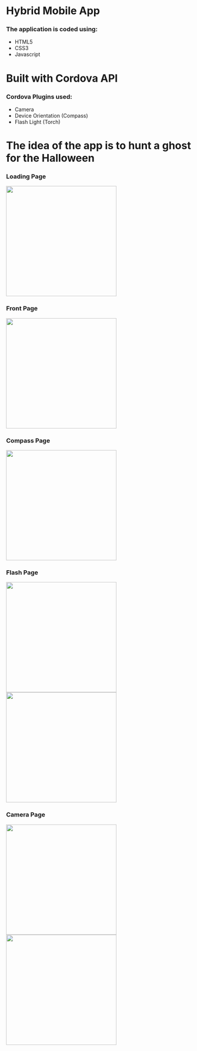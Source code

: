 # Hybrid Mobile App
### The application is coded using:
* HTML5
* CSS3
* Javascript


# Built with Cordova API
### Cordova Plugins used:
* Camera
* Device Orientation (Compass)
* Flash Light (Torch)


# The idea of the app is to hunt a ghost for the Halloween
### Loading Page
<img src="https://github.com/maljuburi/screenshots/blob/master/GhostHunterApp/loading.JPG" width="300" height="auto">

### Front Page
<img src="https://github.com/maljuburi/screenshots/blob/master/GhostHunterApp/font.JPG" width="300" height="auto">

### Compass Page
<img src="https://github.com/maljuburi/screenshots/blob/master/GhostHunterApp/compass.JPG" width="300" height="auto">

### Flash Page
<img src="https://github.com/maljuburi/screenshots/blob/master/GhostHunterApp/flashoff.JPG" width="300" height="auto">
<img src="https://github.com/maljuburi/screenshots/blob/master/GhostHunterApp/flashon.JPG" width="300" height="auto">

### Camera Page
<img src="https://github.com/maljuburi/screenshots/blob/master/GhostHunterApp/camera.JPG" width="300" height="auto">
<img src="https://github.com/maljuburi/screenshots/blob/master/GhostHunterApp/photo.JPG" width="300" height="auto">